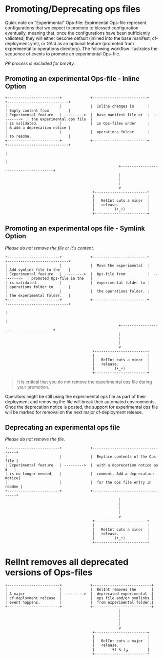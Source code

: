 # Promoting/Deprecating ops files

Quick note on "Experimental" Ops-file: Expirmental Ops-file represent configurations that we expect to promote to blessed configuration eventually, meaning that, once the configurations have been sufficiently validated, they will either become default (inlined into the base manifest, cf-deployment.yml), or GA'd as an optional feature (promoted from experimental to operations directory). The following workflow illustrates the sequence of events to promote an experimental Ops-file.

*_PR process is excluded for brevity._*

## Promoting an experimental Ops-file - Inline Option

```
+------------------------+             +-------------------------+              +----------------------------+
|                        |             |  Inline changes in      |              | Empty content from         |
| Experimental feature   | --------->  |  base manifest file or  |  --------->  | the experimental ops file  |
| is validated.          |             |  in Ops-files under     |              | & add a deprecation notice |
|                        |             |  operations folder.     |              | to readme.                 |
+------------------------+             +-------------------------+              +----------------------------+
                                                                                            |
                                                                                            |
                                                    +---------------------------------------+
                                                    |
                                                    |
                                                    |
                                                    v
                                        +------------------------+
                                        |                        |
                                        |   RelInt cuts a minor  |
                                        |   release.             |
                                        |         (•‿•)          |
                                        +------------------------+
```

## Promoting an experimental ops file - Symlink Option

_Please do not remove the file or it's content._
```
+------------------------+             +-------------------------+              +----------------------------+
|                        |             |  Move the experimental  |              | Add symlink file to the    |
| Experimental feature   | --------->  |  Ops-file from          |  --------->  | promoted Ops-file in the   |
| is validated.          |             |  experimental folder to |              | operations folder to       |
|                        |             |  the operations folder. |              | the experimental folder.   |
+------------------------+             +-------------------------+              +----------------------------+
                                                                                            |
                                                                                            |
                                                    +---------------------------------------+
                                                    |
                                                    |
                                                    |
                                                    v
                                        +------------------------+
                                        |                        |
                                        |   RelInt cuts a minor  |
                                        |   release.             |
                                        |         (•‿•)          |
                                        +------------------------+
```


> It is critical that you do not remove the experimental ops file during your promotion.

Operators might be still using the experimental ops file as part of their deployment and removing the file will break their automated environments. Once the deprecation notice is posted, the support for experimental ops file will be marked for removal on the next major cf-deployment release.

## Deprecating an experimental ops file

_Please do not remove the file._

```
+------------------------+             +-----------------------------------+
|                        |             |  Replace contents of the Ops-file |
| Experimental feature   | --------->  |  with a deprecation notice as a   |
| is no longer needed.   |             |  comment. Add a deprecation notice|
|                        |             |  for the ops file entry in readme |
+------------------------+             +-----------------------------------+
                                                    |
                                                    |
                                                    |
                                                    |
                                                    v
                                        +------------------------+
                                        |                        |
                                        |   RelInt cuts a minor  |
                                        |   release.             |
                                        |         (•‿•)          |
                                        +------------------------+
```

# RelInt removes all deprecated versions of Ops-files
```
+------------------------+             +---------------------------+
|                        |             |  RelInt removes the       |
| A major                | --------->  |  deprecated experimental  |
| cf-deployment release  |             |  ops file and/or symlinks |
| event happens.         |             |  from experimental folder.|
+------------------------+             +---------------------------+
                                                    |
                                                    |
                                                    |
                                                    |
                                                    v
                                        +------------------------+
                                        |                        |
                                        |   RelInt cuts a major  |
                                        |   release.             |
                                        |        ٩( ᐛ )و         |
                                        +------------------------+
```